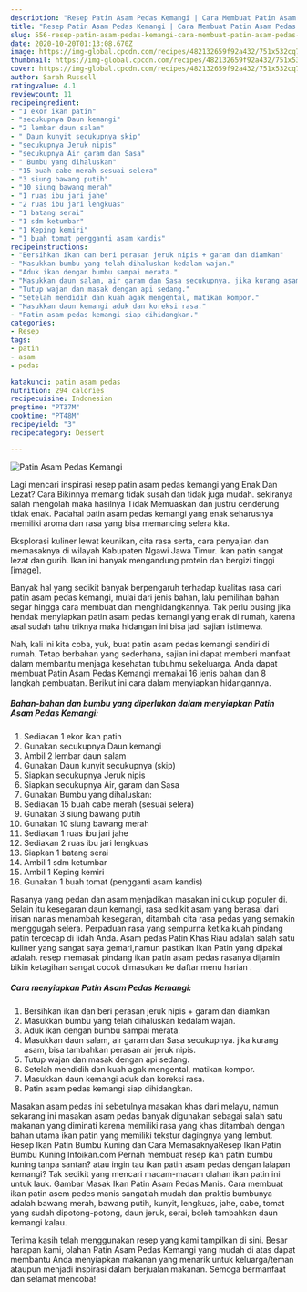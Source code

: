 ```yaml
---
description: "Resep Patin Asam Pedas Kemangi | Cara Membuat Patin Asam Pedas Kemangi Yang Bisa Manjain Lidah"
title: "Resep Patin Asam Pedas Kemangi | Cara Membuat Patin Asam Pedas Kemangi Yang Bisa Manjain Lidah"
slug: 556-resep-patin-asam-pedas-kemangi-cara-membuat-patin-asam-pedas-kemangi-yang-bisa-manjain-lidah
date: 2020-10-20T01:13:08.670Z
image: https://img-global.cpcdn.com/recipes/482132659f92a432/751x532cq70/patin-asam-pedas-kemangi-foto-resep-utama.jpg
thumbnail: https://img-global.cpcdn.com/recipes/482132659f92a432/751x532cq70/patin-asam-pedas-kemangi-foto-resep-utama.jpg
cover: https://img-global.cpcdn.com/recipes/482132659f92a432/751x532cq70/patin-asam-pedas-kemangi-foto-resep-utama.jpg
author: Sarah Russell
ratingvalue: 4.1
reviewcount: 11
recipeingredient:
- "1 ekor ikan patin"
- "secukupnya Daun kemangi"
- "2 lembar daun salam"
- " Daun kunyit secukupnya skip"
- "secukupnya Jeruk nipis"
- "secukupnya Air garam dan Sasa"
- " Bumbu yang dihaluskan"
- "15 buah cabe merah sesuai selera"
- "3 siung bawang putih"
- "10 siung bawang merah"
- "1 ruas ibu jari jahe"
- "2 ruas ibu jari lengkuas"
- "1 batang serai"
- "1 sdm ketumbar"
- "1 Keping kemiri"
- "1 buah tomat pengganti asam kandis"
recipeinstructions:
- "Bersihkan ikan dan beri perasan jeruk nipis + garam dan diamkan"
- "Masukkan bumbu yang telah dihaluskan kedalam wajan."
- "Aduk ikan dengan bumbu sampai merata."
- "Masukkan daun salam, air garam dan Sasa secukupnya. jika kurang asam, bisa tambahkan perasan air jeruk nipis."
- "Tutup wajan dan masak dengan api sedang."
- "Setelah mendidih dan kuah agak mengental, matikan kompor."
- "Masukkan daun kemangi aduk dan koreksi rasa."
- "Patin asam pedas kemangi siap dihidangkan."
categories:
- Resep
tags:
- patin
- asam
- pedas

katakunci: patin asam pedas 
nutrition: 294 calories
recipecuisine: Indonesian
preptime: "PT37M"
cooktime: "PT48M"
recipeyield: "3"
recipecategory: Dessert

---
```



![Patin Asam Pedas Kemangi](https://img-global.cpcdn.com/recipes/482132659f92a432/751x532cq70/patin-asam-pedas-kemangi-foto-resep-utama.jpg)

Lagi mencari inspirasi resep patin asam pedas kemangi yang Enak Dan Lezat? Cara Bikinnya memang tidak susah dan tidak juga mudah. sekiranya salah mengolah maka hasilnya Tidak Memuaskan dan justru cenderung tidak enak. Padahal patin asam pedas kemangi yang enak seharusnya memiliki aroma dan rasa yang bisa memancing selera kita.

Eksplorasi kuliner lewat keunikan, cita rasa serta, cara penyajian dan memasaknya di wilayah Kabupaten Ngawi Jawa Timur. Ikan patin sangat lezat dan gurih. Ikan ini banyak mengandung protein dan bergizi tinggi [image].

Banyak hal yang sedikit banyak berpengaruh terhadap kualitas rasa dari patin asam pedas kemangi, mulai dari jenis bahan, lalu pemilihan bahan segar hingga cara membuat dan menghidangkannya. Tak perlu pusing jika hendak menyiapkan patin asam pedas kemangi yang enak di rumah, karena asal sudah tahu triknya maka hidangan ini bisa jadi sajian istimewa.


Nah, kali ini kita coba, yuk, buat patin asam pedas kemangi sendiri di rumah. Tetap berbahan yang sederhana, sajian ini dapat memberi manfaat dalam membantu menjaga kesehatan tubuhmu sekeluarga. Anda dapat membuat Patin Asam Pedas Kemangi memakai 16 jenis bahan dan 8 langkah pembuatan. Berikut ini cara dalam menyiapkan hidangannya.

<!--inarticleads1-->

##### Bahan-bahan dan bumbu yang diperlukan dalam menyiapkan Patin Asam Pedas Kemangi:

1. Sediakan 1 ekor ikan patin
1. Gunakan secukupnya Daun kemangi
1. Ambil 2 lembar daun salam
1. Gunakan  Daun kunyit secukupnya (skip)
1. Siapkan secukupnya Jeruk nipis
1. Siapkan secukupnya Air, garam dan Sasa
1. Gunakan  Bumbu yang dihaluskan:
1. Sediakan 15 buah cabe merah (sesuai selera)
1. Gunakan 3 siung bawang putih
1. Gunakan 10 siung bawang merah
1. Sediakan 1 ruas ibu jari jahe
1. Sediakan 2 ruas ibu jari lengkuas
1. Siapkan 1 batang serai
1. Ambil 1 sdm ketumbar
1. Ambil 1 Keping kemiri
1. Gunakan 1 buah tomat (pengganti asam kandis)


Rasanya yang pedan dan asam menjadikan masakan ini cukup populer di. Selain itu kesegaran daun kemangi, rasa sedikit asam yang berasal dari irisan nanas menambah kesegaran, ditambah cita rasa pedas yang semakin menggugah selera. Perpaduan rasa yang sempurna ketika kuah pindang patin tercecap di lidah Anda. Asam pedas Patin Khas Riau adalah salah satu kuliner yang sangat saya gemari,namun pastikan Ikan Patin yang dipakai adalah. resep memasak pindang ikan patin asam pedas rasanya dijamin bikin ketagihan sangat cocok dimasukan ke daftar menu harian . 

<!--inarticleads2-->

##### Cara menyiapkan Patin Asam Pedas Kemangi:

1. Bersihkan ikan dan beri perasan jeruk nipis + garam dan diamkan
1. Masukkan bumbu yang telah dihaluskan kedalam wajan.
1. Aduk ikan dengan bumbu sampai merata.
1. Masukkan daun salam, air garam dan Sasa secukupnya. jika kurang asam, bisa tambahkan perasan air jeruk nipis.
1. Tutup wajan dan masak dengan api sedang.
1. Setelah mendidih dan kuah agak mengental, matikan kompor.
1. Masukkan daun kemangi aduk dan koreksi rasa.
1. Patin asam pedas kemangi siap dihidangkan.


Masakan asam pedas ini sebetulnya masakan khas dari melayu, namun sekarang ini masakan asam pedas banyak digunakan sebagai salah satu makanan yang diminati karena memiliki rasa yang khas ditambah dengan bahan utama ikan patin yang memiliki tekstur dagingnya yang lembut. Resep Ikan Patin Bumbu Kuning dan Cara MemasaknyaResep Ikan Patin Bumbu Kuning Infoikan.com Pernah membuat resep ikan patin bumbu kuning tanpa santan? atau ingin tau ikan patin asam pedas dengan lalapan kemangi? Tak sedikit yang mencari macam-macam olahan ikan patin ini untuk lauk. Gambar Masak Ikan Patin Asam Pedas Manis. Cara membuat ikan patin asem pedes manis sangatlah mudah dan praktis bumbunya adalah bawang merah, bawang putih, kunyit, lengkuas, jahe, cabe, tomat yang sudah dipotong-potong, daun jeruk, serai, boleh tambahkan daun kemangi kalau. 

Terima kasih telah menggunakan resep yang kami tampilkan di sini. Besar harapan kami, olahan Patin Asam Pedas Kemangi yang mudah di atas dapat membantu Anda menyiapkan makanan yang menarik untuk keluarga/teman ataupun menjadi inspirasi dalam berjualan makanan. Semoga bermanfaat dan selamat mencoba!
